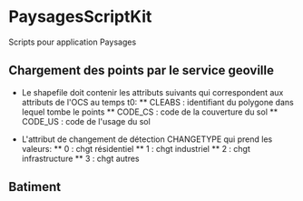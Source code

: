 # PaysagesScriptKit

Scripts pour application Paysages


## Chargement des points par le service geoville

* Le shapefile doit contenir les attributs suivants qui correspondent aux attributs de l'OCS au temps t0:
** CLEABS : identifiant du polygone dans lequel tombe le points
** CODE_CS : code de la couverture du sol
** CODE_US  : code de l'usage du sol

* L'attribut de changement de détection CHANGETYPE qui prend les valeurs:
** 0 : chgt résidentiel
** 1 : chgt industriel
** 2 : chgt infrastructure
** 3 : chgt autres


## Batiment